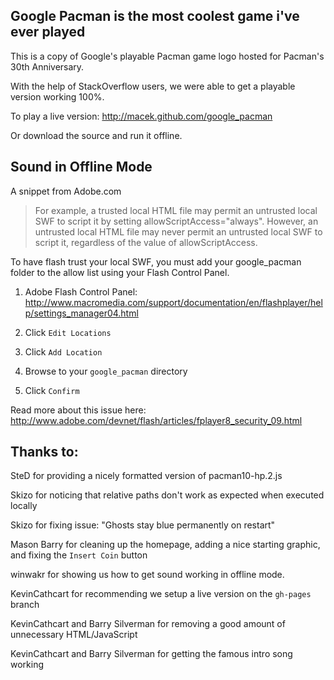 Google Pacman is the most coolest game i've ever played
-------------

This is a copy of Google's playable Pacman game logo hosted for
Pacman's 30th Anniversary.

With the help of StackOverflow users, we were able to get a playable
version working 100%.

To play a live version: http://macek.github.com/google_pacman

Or download the source and run it offline.



Sound in Offline Mode
---------------------

A snippet from Adobe.com

> For example, a trusted local HTML file may permit an untrusted local SWF to script it by setting allowScriptAccess="always". However, an untrusted local HTML file may never permit an untrusted local SWF to script it, regardless of the value of allowScriptAccess.

To have flash trust your local SWF, you must add your google_pacman
folder to the allow list using your Flash Control Panel.

1. Adobe Flash Control Panel: 
   http://www.macromedia.com/support/documentation/en/flashplayer/help/settings_manager04.html

2. Click `Edit Locations`

3. Click `Add Location`

4. Browse to your `google_pacman` directory

5. Click `Confirm`

Read more about this issue here:
http://www.adobe.com/devnet/flash/articles/fplayer8_security_09.html



Thanks to:
----------
SteD for providing a nicely formatted version of pacman10-hp.2.js

Skizo for noticing that relative paths don't work as expected when
executed locally

Skizo for fixing issue: "Ghosts stay blue permanently on restart"

Mason Barry for cleaning up the homepage, adding a nice starting graphic,
and fixing the `Insert Coin` button

winwakr for showing us how to get sound working in offline mode.

KevinCathcart for recommending we setup a live version on the `gh-pages` branch

KevinCathcart and Barry Silverman for removing a good amount of unnecessary HTML/JavaScript

KevinCathcart and Barry Silverman for getting the famous intro song working
